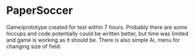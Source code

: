 # PaperSoccer

Game/prototype created for test within 7 hours. Probably there are some hiccups and code potentially could be written better, but time was limited and game is working as it should be. There is also simple Ai, menu for changing size of field.
